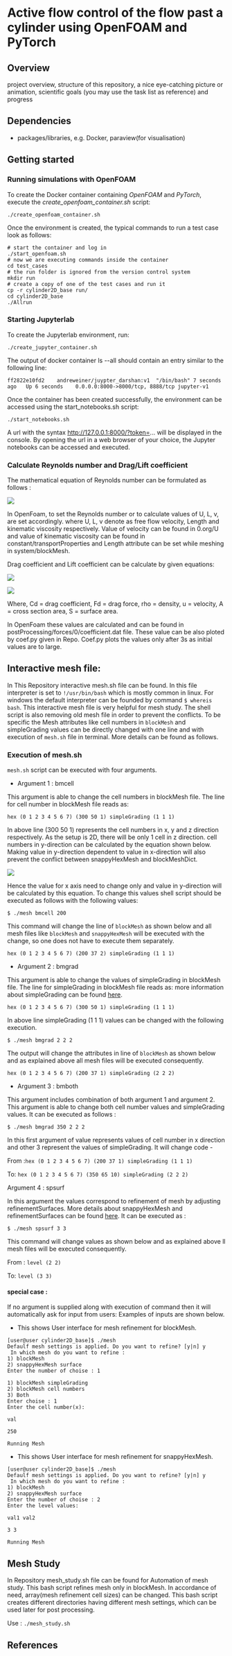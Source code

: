 # Active flow control of the flow past a cylinder using OpenFOAM and PyTorch

## Overview
project overview, structure of this repository, a nice eye-catching picture or animation, scientific goals (you may use the task list as reference) and progress

## Dependencies
- packages/libraries, e.g. Docker, paraview(for visualisation)

## Getting started

### Running simulations with OpenFOAM

To create the Docker container containing *OpenFOAM* and *PyTorch*, execute the *create_openfoam_container.sh* script:

```
./create_openfoam_container.sh
```

Once the environment is created, the typical commands to run a test case look as follows:

```
# start the container and log in
./start_openfoam.sh
# now we are executing commands inside the container
cd test_cases
# the run folder is ignored from the version control system
mkdir run
# create a copy of one of the test cases and run it
cp -r cylinder2D_base run/
cd cylinder2D_base
./Allrun
```

### Starting Jupyterlab

To create the Jupyterlab environment, run:

```
./create_jupyter_container.sh
```

The output of docker container ls --all should contain an entry similar to the following line:

```
ff2822e10fd2    andreweiner/juypter_darshan:v1  "/bin/bash" 7 seconds ago   Up 6 seconds    0.0.0.0:8000->8000/tcp, 8888/tcp jupyter-v1
```

Once the container has been created successfully, the environment can be accessed using the start_notebooks.sh script:

```
./start_notebooks.sh
```

A url with the syntax http://127.0.0.1:8000/?token=... will be displayed in the console. By opening the url in a web browser of your choice, the Jupyter notebooks can be accessed and executed.


### Calculate Reynolds number and Drag/Lift coefficient
The mathematical equation of Reynolds number can be formulated as follows :

![](https://latex.codecogs.com/svg.latex?Re&space;=&space;\frac{U_\infty&space;L}{\nu})

In OpenFoam, to set the Reynolds number or to calculate values of U, L, v, are set accordingly. 
where U, L, v denote as free flow velocity, Length and kinematic viscosity respectively.
 Value of velocity can be found in 0.org/U and value of kinematic viscosity can be found in 
 constant/transportProperties and Length attribute can be set while meshing in system/blockMesh. 

Drag coefficient and Lift coefficient can be calculate by given equations:

![](https://latex.codecogs.com/svg.latex?{\displaystyle&space;C_{\mathrm&space;{d}&space;}={\dfrac&space;{2F_{\mathrm&space;{d}&space;}}{\rho&space;u^{2}A}}})


![](https://latex.codecogs.com/svg.latex?{\displaystyle&space;C_{\mathrm&space;{L}&space;}={\frac&space;{2L}{\rho&space;u^{2}S}}}) 

Where,
 Cd = drag coefficient, Fd = drag force, rho =  density, u = velocity, A = cross section area, S = surface area.
 
In OpenFoam these values are calculated and can be found in postProcessing/forces/0/coefficient.dat file. These value can be also ploted by coef.py given in Repo. Coef.py plots the values only after 3s as initial values are to large.

## Interactive mesh file:
In This Repository interactive mesh.sh file can be found. In this file interpreter is set to ```!/usr/bin/bash``` which is 
mostly common in linux. For windows the default interpreter can be founded by command ``` $ whereis bash ```.
This interactive mesh file is very helpful for mesh study. The shell script is also removing old mesh file in order to
 prevent the conflicts. To be specific the Mesh attributes like cell numbers in ```blockMesh``` and simpleGrading 
 values can be directly changed with one line and with execution of ```mesh.sh``` file in terminal. More details can be found as follows.

### Execution of mesh.sh
```mesh.sh``` script can be executed with four arguments.
+ Argument 1 : bmcell

This argument is able to change the cell numbers in blockMesh file. The line for cell number in blockMesh file reads as:

```hex (0 1 2 3 4 5 6 7) (300 50 1) simpleGrading (1 1 1)```

In above line (300 50 1) represents the cell numbers in x, y and z direction respectively. As the setup is 2D, there will be only 1 cell in z direction.
cell numbers in y-direction can be calculated by the equation shown below. Making value in y-direction dependent to value in x-direction will also prevent the conflict between snappyHexMesh and blockMeshDict. 


![](https://latex.codecogs.com/svg.latex?blockX=blocksX&space;\times&space;\frac{lengthY}{lengthX})

Hence the value for x axis need to change only and value in y-direction will be calculated by this equation. To change this values shell script should be executed as follows with the following values:

```$ ./mesh bmcell 200```

This command will change the line of ```blockMesh``` as shown below and all mesh files like ```blockMesh``` and 
```snappyHexMesh``` will be executed with the change, so one does not have to execute them separately.

```hex (0 1 2 3 4 5 6 7) (200 37 2) simpleGrading (1 1 1)```

+ Argument 2 : bmgrad

This argument is able to change the values of simpleGrading in blockMesh file. The line for simpleGrading in blockMesh file reads as:
more information about simpleGrading can be found [here](https://openfoam.com/documentation/user-guide/blockMesh.php).

```hex (0 1 2 3 4 5 6 7) (300 50 1) simpleGrading (1 1 1)```

In above line simpleGrading (1 1 1) values can be changed with the following execution.

```$ ./mesh bmgrad 2 2 2```

The output will change the attributes in line of ```blockMesh``` as shown below and as explained above all mesh files will be executed consequently.

```hex (0 1 2 3 4 5 6 7) (200 37 1) simpleGrading (2 2 2)```

+ Argument 3 : bmboth

This argument includes combination of both argument 1 and argument 2. This argument is able to change both cell number values and simpleGrading values.
It can be executed as follows :
 
```$ ./mesh bmgrad 350 2 2 2```

In this first argument of value represents values of cell number in x direction and other 3 represent the values of simpleGrading.
It will change code -

From :```hex (0 1 2 3 4 5 6 7) (200 37 1) simpleGrading (1 1 1)```

To:
```hex (0 1 2 3 4 5 6 7) (350 65 10) simpleGrading (2 2 2)```

Argument 4 : spsurf

In this argument the values correspond to refinement of mesh by adjusting refinementSurfaces. More details about snappyHexMesh and refinementSurfaces can be found [here](https://openfoam.com/documentation/user-guide/snappyHexMesh.php).
It can be executed as :
 
```$ ./mesh spsurf 3 3```

This command will change values as shown below and as explained above ll mesh files will be executed consequently.

From :
```level (2 2)```

To:
```level (3 3)```


#### special case :
If no argument is supplied along with execution of command then it will automatically ask for input from users:
Examples of inputs are shown below.
+ This shows User interface for mesh refinement for blockMesh.
```
[user@user cylinder2D_base]$ ./mesh
Defaulf mesh settings is applied. Do you want to refine? [y|n] y
 In which mesh do you want to refine : 
1) blockMesh
2) snappyHexMesh surface
Enter the number of choise : 1

1) blockMesh simpleGrading 
2) blockMesh cell numbers 
3) Both
Enter choise : 1
Enter the cell number(x): 

val

250

Running Mesh
```
+ This shows User interface for mesh refinement for snappyHexMesh.
```
[user@user cylinder2D_base]$ ./mesh
Defaulf mesh settings is applied. Do you want to refine? [y|n] y
 In which mesh do you want to refine : 
1) blockMesh
2) snappyHexMesh surface
Enter the number of choise : 2
Enter the level values: 

val1 val2

3 3

Running Mesh
```
## Mesh Study

In Repository mesh_study.sh file can be found for Automation of mesh study. This bash script refines mesh only in blockMesh. In accordance of need, array(mesh refinement cell sizes) can be changed. This bash script creates different directories having different mesh settings, which can be used later for post processing.

Use : ```./mesh_study.sh```

## References

